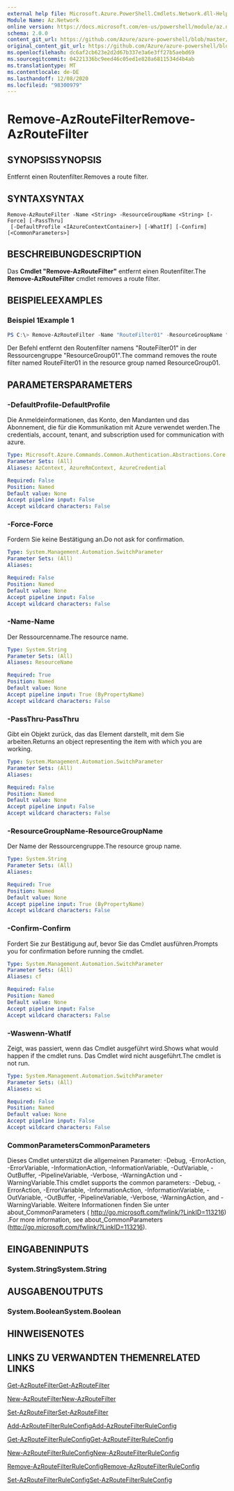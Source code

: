 ```yaml
---
external help file: Microsoft.Azure.PowerShell.Cmdlets.Network.dll-Help.xml
Module Name: Az.Network
online version: https://docs.microsoft.com/en-us/powershell/module/az.network/remove-azroutefilter
schema: 2.0.0
content_git_url: https://github.com/Azure/azure-powershell/blob/master/src/Network/Network/help/Remove-AzRouteFilter.md
original_content_git_url: https://github.com/Azure/azure-powershell/blob/master/src/Network/Network/help/Remove-AzRouteFilter.md
ms.openlocfilehash: dc6af2cb623e2d2d67b337e3a6e3ff27b5aebd69
ms.sourcegitcommit: 04221336bc9eed46c05ed1e828a6811534d4b4ab
ms.translationtype: MT
ms.contentlocale: de-DE
ms.lasthandoff: 12/08/2020
ms.locfileid: "98300979"
---
```

# <span data-ttu-id="58b9d-101">Remove-AzRouteFilter</span><span class="sxs-lookup"><span data-stu-id="58b9d-101">Remove-AzRouteFilter</span></span>

## <span data-ttu-id="58b9d-102">SYNOPSIS</span><span class="sxs-lookup"><span data-stu-id="58b9d-102">SYNOPSIS</span></span>
<span data-ttu-id="58b9d-103">Entfernt einen Routenfilter.</span><span class="sxs-lookup"><span data-stu-id="58b9d-103">Removes a route filter.</span></span>

## <span data-ttu-id="58b9d-104">SYNTAX</span><span class="sxs-lookup"><span data-stu-id="58b9d-104">SYNTAX</span></span>

```
Remove-AzRouteFilter -Name <String> -ResourceGroupName <String> [-Force] [-PassThru]
 [-DefaultProfile <IAzureContextContainer>] [-WhatIf] [-Confirm] [<CommonParameters>]
```

## <span data-ttu-id="58b9d-105">BESCHREIBUNG</span><span class="sxs-lookup"><span data-stu-id="58b9d-105">DESCRIPTION</span></span>
<span data-ttu-id="58b9d-106">Das **Cmdlet "Remove-AzRouteFilter"** entfernt einen Routenfilter.</span><span class="sxs-lookup"><span data-stu-id="58b9d-106">The **Remove-AzRouteFilter** cmdlet removes a route filter.</span></span>

## <span data-ttu-id="58b9d-107">BEISPIELE</span><span class="sxs-lookup"><span data-stu-id="58b9d-107">EXAMPLES</span></span>

### <span data-ttu-id="58b9d-108">Beispiel 1</span><span class="sxs-lookup"><span data-stu-id="58b9d-108">Example 1</span></span>
```powershell
PS C:\> Remove-AzRouteFilter -Name "RouteFilter01" -ResourceGroupName "ResourceGroup01"
```

<span data-ttu-id="58b9d-109">Der Befehl entfernt den Routenfilter namens "RouteFilter01" in der Ressourcengruppe "ResourceGroup01".</span><span class="sxs-lookup"><span data-stu-id="58b9d-109">The command removes the route filter named RouteFilter01 in the resource group named ResourceGroup01.</span></span>

## <span data-ttu-id="58b9d-110">PARAMETERS</span><span class="sxs-lookup"><span data-stu-id="58b9d-110">PARAMETERS</span></span>

### <span data-ttu-id="58b9d-111">-DefaultProfile</span><span class="sxs-lookup"><span data-stu-id="58b9d-111">-DefaultProfile</span></span>
<span data-ttu-id="58b9d-112">Die Anmeldeinformationen, das Konto, den Mandanten und das Abonnement, die für die Kommunikation mit Azure verwendet werden.</span><span class="sxs-lookup"><span data-stu-id="58b9d-112">The credentials, account, tenant, and subscription used for communication with azure.</span></span>

```yaml
Type: Microsoft.Azure.Commands.Common.Authentication.Abstractions.Core.IAzureContextContainer
Parameter Sets: (All)
Aliases: AzContext, AzureRmContext, AzureCredential

Required: False
Position: Named
Default value: None
Accept pipeline input: False
Accept wildcard characters: False
```

### <span data-ttu-id="58b9d-113">-Force</span><span class="sxs-lookup"><span data-stu-id="58b9d-113">-Force</span></span>
<span data-ttu-id="58b9d-114">Fordern Sie keine Bestätigung an.</span><span class="sxs-lookup"><span data-stu-id="58b9d-114">Do not ask for confirmation.</span></span>

```yaml
Type: System.Management.Automation.SwitchParameter
Parameter Sets: (All)
Aliases:

Required: False
Position: Named
Default value: None
Accept pipeline input: False
Accept wildcard characters: False
```

### <span data-ttu-id="58b9d-115">-Name</span><span class="sxs-lookup"><span data-stu-id="58b9d-115">-Name</span></span>
<span data-ttu-id="58b9d-116">Der Ressourcenname.</span><span class="sxs-lookup"><span data-stu-id="58b9d-116">The resource name.</span></span>

```yaml
Type: System.String
Parameter Sets: (All)
Aliases: ResourceName

Required: True
Position: Named
Default value: None
Accept pipeline input: True (ByPropertyName)
Accept wildcard characters: False
```

### <span data-ttu-id="58b9d-117">-PassThru</span><span class="sxs-lookup"><span data-stu-id="58b9d-117">-PassThru</span></span>
<span data-ttu-id="58b9d-118">Gibt ein Objekt zurück, das das Element darstellt, mit dem Sie arbeiten.</span><span class="sxs-lookup"><span data-stu-id="58b9d-118">Returns an object representing the item with which you are working.</span></span>

```yaml
Type: System.Management.Automation.SwitchParameter
Parameter Sets: (All)
Aliases:

Required: False
Position: Named
Default value: None
Accept pipeline input: False
Accept wildcard characters: False
```

### <span data-ttu-id="58b9d-119">-ResourceGroupName</span><span class="sxs-lookup"><span data-stu-id="58b9d-119">-ResourceGroupName</span></span>
<span data-ttu-id="58b9d-120">Der Name der Ressourcengruppe.</span><span class="sxs-lookup"><span data-stu-id="58b9d-120">The resource group name.</span></span>

```yaml
Type: System.String
Parameter Sets: (All)
Aliases:

Required: True
Position: Named
Default value: None
Accept pipeline input: True (ByPropertyName)
Accept wildcard characters: False
```

### <span data-ttu-id="58b9d-121">-Confirm</span><span class="sxs-lookup"><span data-stu-id="58b9d-121">-Confirm</span></span>
<span data-ttu-id="58b9d-122">Fordert Sie zur Bestätigung auf, bevor Sie das Cmdlet ausführen.</span><span class="sxs-lookup"><span data-stu-id="58b9d-122">Prompts you for confirmation before running the cmdlet.</span></span>

```yaml
Type: System.Management.Automation.SwitchParameter
Parameter Sets: (All)
Aliases: cf

Required: False
Position: Named
Default value: None
Accept pipeline input: False
Accept wildcard characters: False
```

### <span data-ttu-id="58b9d-123">-Waswenn</span><span class="sxs-lookup"><span data-stu-id="58b9d-123">-WhatIf</span></span>
<span data-ttu-id="58b9d-124">Zeigt, was passiert, wenn das Cmdlet ausgeführt wird.</span><span class="sxs-lookup"><span data-stu-id="58b9d-124">Shows what would happen if the cmdlet runs.</span></span>
<span data-ttu-id="58b9d-125">Das Cmdlet wird nicht ausgeführt.</span><span class="sxs-lookup"><span data-stu-id="58b9d-125">The cmdlet is not run.</span></span>

```yaml
Type: System.Management.Automation.SwitchParameter
Parameter Sets: (All)
Aliases: wi

Required: False
Position: Named
Default value: None
Accept pipeline input: False
Accept wildcard characters: False
```

### <span data-ttu-id="58b9d-126">CommonParameters</span><span class="sxs-lookup"><span data-stu-id="58b9d-126">CommonParameters</span></span>
<span data-ttu-id="58b9d-127">Dieses Cmdlet unterstützt die allgemeinen Parameter: -Debug, -ErrorAction, -ErrorVariable, -InformationAction, -InformationVariable, -OutVariable, -OutBuffer, -PipelineVariable, -Verbose, -WarningAction und -WarningVariable.</span><span class="sxs-lookup"><span data-stu-id="58b9d-127">This cmdlet supports the common parameters: -Debug, -ErrorAction, -ErrorVariable, -InformationAction, -InformationVariable, -OutVariable, -OutBuffer, -PipelineVariable, -Verbose, -WarningAction, and -WarningVariable.</span></span> <span data-ttu-id="58b9d-128">Weitere Informationen finden Sie unter about_CommonParameters ( http://go.microsoft.com/fwlink/?LinkID=113216) .</span><span class="sxs-lookup"><span data-stu-id="58b9d-128">For more information, see about_CommonParameters (http://go.microsoft.com/fwlink/?LinkID=113216).</span></span>

## <span data-ttu-id="58b9d-129">EINGABEN</span><span class="sxs-lookup"><span data-stu-id="58b9d-129">INPUTS</span></span>

### <span data-ttu-id="58b9d-130">System.String</span><span class="sxs-lookup"><span data-stu-id="58b9d-130">System.String</span></span>

## <span data-ttu-id="58b9d-131">AUSGABEN</span><span class="sxs-lookup"><span data-stu-id="58b9d-131">OUTPUTS</span></span>

### <span data-ttu-id="58b9d-132">System.Boolean</span><span class="sxs-lookup"><span data-stu-id="58b9d-132">System.Boolean</span></span>

## <span data-ttu-id="58b9d-133">HINWEISE</span><span class="sxs-lookup"><span data-stu-id="58b9d-133">NOTES</span></span>

## <span data-ttu-id="58b9d-134">LINKS ZU VERWANDTEN THEMEN</span><span class="sxs-lookup"><span data-stu-id="58b9d-134">RELATED LINKS</span></span>

[<span data-ttu-id="58b9d-135">Get-AzRouteFilter</span><span class="sxs-lookup"><span data-stu-id="58b9d-135">Get-AzRouteFilter</span></span>](./Get-AzRouteFilter.md)

[<span data-ttu-id="58b9d-136">New-AzRouteFilter</span><span class="sxs-lookup"><span data-stu-id="58b9d-136">New-AzRouteFilter</span></span>](./New-AzRouteFilter.md)

[<span data-ttu-id="58b9d-137">Set-AzRouteFilter</span><span class="sxs-lookup"><span data-stu-id="58b9d-137">Set-AzRouteFilter</span></span>](./Set-AzRouteFilter.md)

[<span data-ttu-id="58b9d-138">Add-AzRouteFilterRuleConfig</span><span class="sxs-lookup"><span data-stu-id="58b9d-138">Add-AzRouteFilterRuleConfig</span></span>](./Add-AzRouteFilterRuleConfig.md)

[<span data-ttu-id="58b9d-139">Get-AzRouteFilterRuleConfig</span><span class="sxs-lookup"><span data-stu-id="58b9d-139">Get-AzRouteFilterRuleConfig</span></span>](./Get-AzRouteFilterRuleConfig.md)

[<span data-ttu-id="58b9d-140">New-AzRouteFilterRuleConfig</span><span class="sxs-lookup"><span data-stu-id="58b9d-140">New-AzRouteFilterRuleConfig</span></span>](./New-AzRouteFilterRuleConfig.md)

[<span data-ttu-id="58b9d-141">Remove-AzRouteFilterRuleConfig</span><span class="sxs-lookup"><span data-stu-id="58b9d-141">Remove-AzRouteFilterRuleConfig</span></span>](./Remove-AzRouteFilterRuleConfig.md)

[<span data-ttu-id="58b9d-142">Set-AzRouteFilterRuleConfig</span><span class="sxs-lookup"><span data-stu-id="58b9d-142">Set-AzRouteFilterRuleConfig</span></span>](./Set-AzRouteFilterRuleConfig.md)
